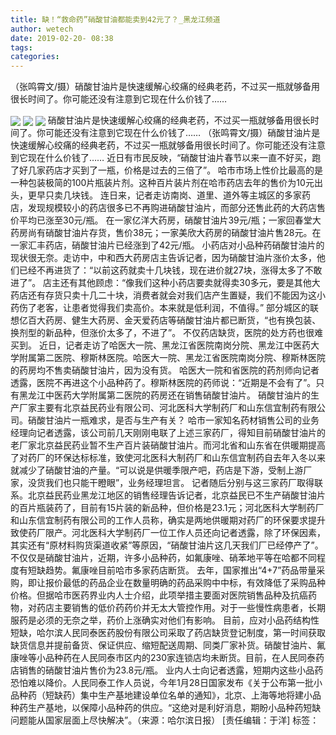 ```yaml
---
title: 缺！“救命药”硝酸甘油都能卖到42元了？_黑龙江频道
author: wetech
date: 2019-02-20- 08:38
tags: 
categories: 
---
```

（张鸣霄文/摄）硝酸甘油片是快速缓解心绞痛的经典老药，不过买一瓶就够备用很长时间了。你可能还没有注意到它现在什么价钱了……
<!-- more -->
                
<img align="center" border="0" src="http://p3.ifengimg.com/a/2019_08/a2a1d00aab3a226_size562_w620_h434.png" />
                
<img align="center" border="0" src="http://p0.ifengimg.com/a/2019_08/32da07b26504390_size579_w669_h379.png" />
            
<img align="center" border="0" src="http://p2.ifengimg.com/a/2016/0810/204c433878d5cf9size1_w16_h16.png" />
硝酸甘油片是快速缓解心绞痛的经典老药，不过买一瓶就够备用很长时间了。你可能还没有注意到它现在什么价钱了……
（张鸣霄文/摄）硝酸甘油片是快速缓解心绞痛的经典老药，不过买一瓶就够备用很长时间了。你可能还没有注意到它现在什么价钱了……
近日有市民反映，“硝酸甘油片春节以来一直不好买，跑了好几家药店才买到了一瓶，价格是过去的三倍了”。
哈市市场上性价比最高的是一种包装极简的100片瓶装片剂。这种百片装片剂在哈市药店去年的售价为10元出头，更早只卖几块钱。
连日来，记者走访南岗、道里、道外等主城区的多家药店，发现规模较小的药店很多已不再购进硝酸甘油片，而部分还售此药的大药店售价平均已涨至30元/瓶。
在一家亿洋大药房，硝酸甘油片39元/瓶；一家回春堂大药房尚有硝酸甘油片存货，售价38元；一家美欣大药房的硝酸甘油片售28元。在一家汇丰药店，硝酸甘油片已经涨到了42元/瓶。
小药店对小品种药硝酸甘油片的现状很无奈。走访中，中和西大药房店主告诉记者，因为硝酸甘油片涨价太多，他们已经不再进货了：“以前这药就卖十几块钱，现在进价就27块，涨得太多了不敢进了”。
店主还有其他顾虑：“像我们这种小药店要卖就得卖30多元，要是其他大药店还有存货只卖十几二十块，消费者就会对我们店产生置疑，我们不能因为这小药伤了老客，让患者觉得我们卖高价。本来就是低利润，不值得。”
部分城区的联想亿百大药房、健生大药房、金天爱药店等硝酸甘油片都已断货，“也有换包装、换剂型的新品种，但涨价太多了，不进了”。
不仅药店缺货，医院的处方药也很难买到。
近日，记者走访了哈医大一院、黑龙江省医院南岗分院、黑龙江中医药大学附属第二医院、穆斯林医院。哈医大一院、黑龙江省医院南岗分院、穆斯林医院的药房均不售卖硝酸甘油片，因为没有货。
哈医大一院和省医院的药剂师向记者透露，医院不再进这个小品种药了。穆斯林医院的药师说：“近期是不会有了”。只有黑龙江中医药大学附属第二医院的药房还在销售硝酸甘油片。
硝酸甘油片的生产厂家主要有北京益民药业有限公司、河北医科大学制药厂和山东信宜制药有限公司。硝酸甘油片一瓶难求，是否与生产有关？
哈市一家知名药材销售公司的业务经理向记者透露，该公司前几天刚刚电联了上述三家药厂，得知目前硝酸甘油片的老厂家北京益民药业暂不生产百片装硝酸甘油片。而河北省和山东省在供暖期提高了对药厂的环保达标标准，致使河北医科大制药厂和山东信宜制药自去年入冬以来就减少了硝酸甘油的产量。“可以说是供暖季限产吧，药店是下游，受制上游厂家，没货我们也只能干瞪眼”，业务经理坦言。
记者随后分别与这三家药厂取得联系。北京益民药业黑龙江地区的销售经理告诉记者，北京益民已不生产硝酸甘油片的百片瓶装药了，目前有15片装的新品种，但价格是23.1元；河北医科大学制药厂和山东信宜制药有限公司的工作人员称，确实是两地供暖期对药厂的环保要求提升致使药厂限产。河北医科大学制药厂一位工作人员还向记者透露，除了环保因素，其实还有“原材料购货渠道收紧”等原因，“硝酸甘油片这几天我们厂已经停产了”。
不仅仅是硝酸甘油片，近期，许多小品种药，如氟康唑、硝苯地平等在哈都不同程度有短缺趋势。氟康唑目前哈市多家药店断货。
去年，国家推出“4+7”药品带量采购，即让报价最低的药品企业在数量明确的药品采购中中标，有效降低了采购品种价格。但据哈市医药界业内人士介绍，此项举措主要面对医院销售品种及抗癌药物，对药店主要销售的低价药药价并无太大管控作用。对于一些慢性病患者，长期服药是必须的无奈之举，药价上涨确实对他们有影响。
目前，应对小品药结构性短缺，哈尔滨人民同泰医药股份有限公司采取了药店缺货登记制度，第一时间获取缺货信息并提前备货、保证供应、缩短配送周期、同类厂家补货。硝酸甘油片、氟康唑等小品种药在人民同泰市区内的230家连锁店均未断货。目前，在人民同泰药店销售的硝酸甘油片售价为23.8元/瓶。
业内人士向记者透露，短期内这些小品药恐怕难以降价。人民同泰工作人员说，今年1月28日国家发布《关于公布第一批小品种药（短缺药）集中生产基地建设单位名单的通知》，北京、上海等地将建小品种药生产基地，以保障小品种药的供应。“这绝对是利好消息，期盼小品种药短缺问题能从国家层面上尽快解决”。（来源：哈尔滨日报）
[责任编辑：于洋]
标签：
 
 
             
